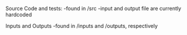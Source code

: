 
Source Code and tests:
	-found in /src
	-input and output file are currently hardcoded

Inputs and Outputs
	-found in /inputs and /outputs, respectively
